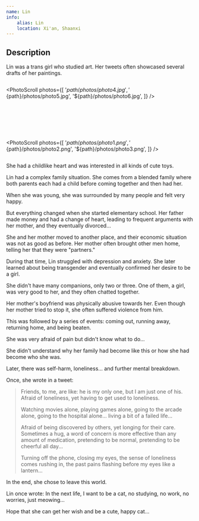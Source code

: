```yaml
---
name: Lin
info:
    alias: Lin
    location: Xi'an, Shaanxi
---
```


## Description

Lin was a trans girl who studied art.
Her tweets often showcased several drafts of her paintings.

<div style="display: flex; margin: auto; gap: 80px; flex-direction: row; justify-self: center; justify-content: center; justify-items: center; flex-wrap: wrap">

<PhotoScroll photos={[
    '${path}/photos/photo4.jpg',
    '${path}/photos/photo5.jpg',
    '${path}/photos/photo6.jpg',
]} />

<PhotoScroll photos={[
    '${path}/photos/photo1.png',
    '${path}/photos/photo2.png',
    '${path}/photos/photo3.png',
]} />

</div>

She had a childlike heart and was interested in all kinds of cute toys.

Lin had a complex family situation.
She comes from a blended family where both parents each had a child before coming together and then had her.

When she was young, she was surrounded by many people and felt very happy.

But everything changed when she started elementary school.
Her father made money and had a change of heart, leading to frequent arguments with her mother, and they eventually divorced...

She and her mother moved to another place, and their economic situation was not as good as before. Her mother often brought other men home, telling her that they were "partners."

During that time, Lin struggled with depression and anxiety.
She later learned about being transgender and eventually confirmed her desire to be a girl.

She didn't have many companions, only two or three. One of them, a girl, was very good to her, and they often chatted together.

Her mother's boyfriend was physically abusive towards her. Even though her mother tried to stop it, she often suffered violence from him.

This was followed by a series of events: coming out, running away, returning home, and being beaten.

She was very afraid of pain but didn't know what to do...

She didn't understand why her family had become like this or how she had become who she was.

Later, there was self-harm, loneliness... and further mental breakdown.

Once, she wrote in a tweet:

> Friends, to me, are like: he is my only one, but I am just one of his. Afraid of loneliness, yet having to get used to loneliness.  
>
> Watching movies alone, playing games alone, going to the arcade alone, going to the hospital alone... living a bit of a failed life...  
>
> Afraid of being discovered by others, yet longing for their care. Sometimes a hug, a word of concern is more effective than any amount of medication, pretending to be normal, pretending to be cheerful all day...
>
> Turning off the phone, closing my eyes, the sense of loneliness comes rushing in, the past pains flashing before my eyes like a lantern...  

In the end, she chose to leave this world.

Lin once wrote: In the next life, I want to be a cat, no studying, no work, no worries, just meowing...

Hope that she can get her wish and be a cute, happy cat...
